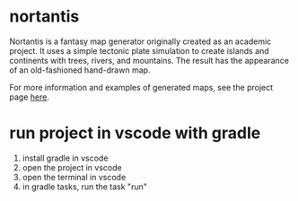 # nortantis
Nortantis is a fantasy map generator originally created as an academic project. It uses a simple tectonic plate simulation to create islands and continents with trees, rivers, and mountains. The result has the appearance of an old-fashioned hand-drawn map.

For more information and examples of generated maps, see the project page <a href="http://jeheydorn.github.io/nortantis/">here</a>.

# run project in vscode with gradle
1. install gradle in vscode
2. open the project in vscode
3. open the terminal in vscode
4. in gradle tasks, run the task "run"


